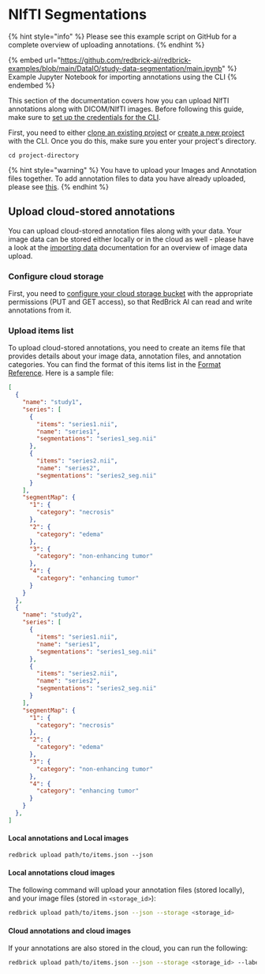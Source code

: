 # NIfTI Segmentations

{% hint style="info" %}
Please see this example script on GitHub for a complete overview of uploading annotations.
{% endhint %}

{% embed url="https://github.com/redbrick-ai/redbrick-examples/blob/main/DataIO/study-data-segmentation/main.ipynb" %}
Example Jupyter Notebook for importing annotations using the CLI
{% endembed %}

This section of the documentation covers how you can upload NIfTI annotations along with DICOM/NIfTI images. Before following this guide, make sure to [set up the credentials for the CLI](../#create-a-credentials-config).

First, you need to either [clone an existing project](../#clone-an-existing-project) or [create a new project](../#create-a-project) with the CLI. Once you do this, make sure you enter your project's directory.

```
cd project-directory
```

{% hint style="warning" %}
You have to upload your Images and Annotation files together. To add annotation files to data you have already uploaded, please see [this](../../sdk-overview/label-and-review.md#programmatically-label).
{% endhint %}

## Upload cloud-stored annotations

You can upload cloud-stored annotation files along with your data. Your image data can be stored either locally or in the cloud as well - please have a look at the [importing data](../importing-data/) documentation for an overview of image data upload.&#x20;

### Configure cloud storage

First, you need to [configure your cloud storage bucket](../../../importing-data/configuring-external-storage/) with the appropriate permissions (PUT and GET access), so that RedBrick AI can read and write annotations from it.

### Upload items list

To upload cloud-stored annotations, you need to create an items file that provides details about your image data, annotation files, and annotation categories. You can find the format of this items list in the [Format Reference](../../reference/annotation-format.md#items-json). Here is a sample file:

```json
[
  {
    "name": "study1",
    "series": [
      {
        "items": "series1.nii",
        "name": "series1",
        "segmentations": "series1_seg.nii"
      },
      {
        "items": "series2.nii",
        "name": "series2",
        "segmentations": "series2_seg.nii"
      }
    ],
    "segmentMap": {
      "1": {
        "category": "necrosis"
      },
      "2": {
        "category": "edema"
      },
      "3": {
        "category": "non-enhancing tumor"
      },
      "4": {
        "category": "enhancing tumor"
      }
    }
  },
  {
    "name": "study2",
    "series": [
      {
        "items": "series1.nii",
        "name": "series1",
        "segmentations": "series1_seg.nii"
      },
      {
        "items": "series2.nii",
        "name": "series2",
        "segmentations": "series2_seg.nii"
      }
    ],
    "segmentMap": {
      "1": {
        "category": "necrosis"
      },
      "2": {
        "category": "edema"
      },
      "3": {
        "category": "non-enhancing tumor"
      },
      "4": {
        "category": "enhancing tumor"
      }
    }
  },
]
```

#### Local annotations and Local images

```
redbrick upload path/to/items.json --json
```

#### Local annotations cloud images

The following command will upload your annotation files (stored locally), and your image files (stored in `<storage_id>`):

```bash
redbrick upload path/to/items.json --json --storage <storage_id>
```

#### Cloud annotations and cloud images

If your annotations are also stored in the cloud, you can run the following:

```bash
redbrick upload path/to/items.json --json --storage <storage_id> --label-storage <label_storage_id>
```
